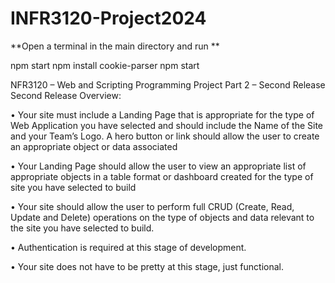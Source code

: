 ﻿# INFR3120-Project2024

**Open a terminal in the main directory and run **

npm start
npm install cookie-parser
npm start



NFR3120 – Web and Scripting Programming
Project Part 2 – Second Release
Second Release
Overview:

• Your site must include a Landing Page that is appropriate for the type of Web
Application you have selected and should include the Name of the Site and
your Team’s Logo. A hero button or link should allow the user to create an
appropriate object or data associated

• Your Landing Page should allow the user to view an appropriate list of
appropriate objects in a table format or dashboard created for the type of
site you have selected to build 

• Your site should allow the user to perform full CRUD (Create, Read, Update
and Delete) operations on the type of objects and data relevant to the site
you have selected to build.

• Authentication is required at this stage of development.

• Your site does not have to be pretty at this stage, just functional.
